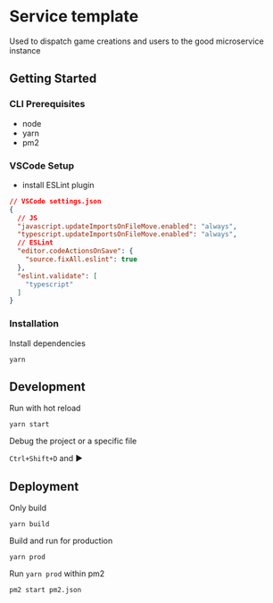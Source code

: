 # Service template

Used to dispatch game creations and users to the good microservice instance

## Getting Started

### CLI Prerequisites

- node
- yarn
- pm2

### VSCode Setup

- install ESLint plugin
```json
// VSCode settings.json
{
  // JS
  "javascript.updateImportsOnFileMove.enabled": "always",
  "typescript.updateImportsOnFileMove.enabled": "always",
  // ESLint
  "editor.codeActionsOnSave": {
    "source.fixAll.eslint": true
  },
  "eslint.validate": [
    "typescript"
  ]
}
```

### Installation

Install dependencies

```
yarn
```

## Development

Run with hot reload

```
yarn start
```

Debug the project or a specific file

`Ctrl+Shift+D` and ▶️

## Deployment

Only build

```
yarn build
```

Build and run for production

```
yarn prod
```

Run `yarn prod` within pm2

```
pm2 start pm2.json
```
